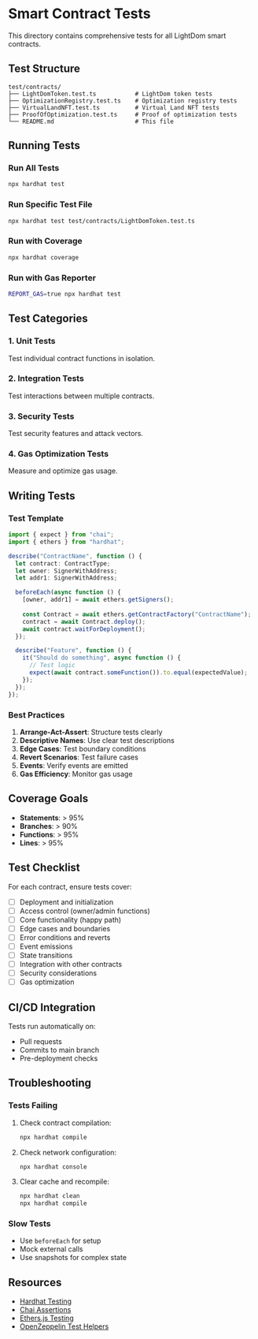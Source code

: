 # Smart Contract Tests

This directory contains comprehensive tests for all LightDom smart contracts.

## Test Structure

```
test/contracts/
├── LightDomToken.test.ts           # LightDom token tests
├── OptimizationRegistry.test.ts    # Optimization registry tests
├── VirtualLandNFT.test.ts          # Virtual Land NFT tests
├── ProofOfOptimization.test.ts     # Proof of optimization tests
└── README.md                       # This file
```

## Running Tests

### Run All Tests
```bash
npx hardhat test
```

### Run Specific Test File
```bash
npx hardhat test test/contracts/LightDomToken.test.ts
```

### Run with Coverage
```bash
npx hardhat coverage
```

### Run with Gas Reporter
```bash
REPORT_GAS=true npx hardhat test
```

## Test Categories

### 1. Unit Tests
Test individual contract functions in isolation.

### 2. Integration Tests
Test interactions between multiple contracts.

### 3. Security Tests
Test security features and attack vectors.

### 4. Gas Optimization Tests
Measure and optimize gas usage.

## Writing Tests

### Test Template

```typescript
import { expect } from "chai";
import { ethers } from "hardhat";

describe("ContractName", function () {
  let contract: ContractType;
  let owner: SignerWithAddress;
  let addr1: SignerWithAddress;

  beforeEach(async function () {
    [owner, addr1] = await ethers.getSigners();
    
    const Contract = await ethers.getContractFactory("ContractName");
    contract = await Contract.deploy();
    await contract.waitForDeployment();
  });

  describe("Feature", function () {
    it("Should do something", async function () {
      // Test logic
      expect(await contract.someFunction()).to.equal(expectedValue);
    });
  });
});
```

### Best Practices

1. **Arrange-Act-Assert**: Structure tests clearly
2. **Descriptive Names**: Use clear test descriptions
3. **Edge Cases**: Test boundary conditions
4. **Revert Scenarios**: Test failure cases
5. **Events**: Verify events are emitted
6. **Gas Efficiency**: Monitor gas usage

## Coverage Goals

- **Statements**: > 95%
- **Branches**: > 90%
- **Functions**: > 95%
- **Lines**: > 95%

## Test Checklist

For each contract, ensure tests cover:

- [ ] Deployment and initialization
- [ ] Access control (owner/admin functions)
- [ ] Core functionality (happy path)
- [ ] Edge cases and boundaries
- [ ] Error conditions and reverts
- [ ] Event emissions
- [ ] State transitions
- [ ] Integration with other contracts
- [ ] Security considerations
- [ ] Gas optimization

## CI/CD Integration

Tests run automatically on:
- Pull requests
- Commits to main branch
- Pre-deployment checks

## Troubleshooting

### Tests Failing

1. Check contract compilation:
   ```bash
   npx hardhat compile
   ```

2. Check network configuration:
   ```bash
   npx hardhat console
   ```

3. Clear cache and recompile:
   ```bash
   npx hardhat clean
   npx hardhat compile
   ```

### Slow Tests

- Use `beforeEach` for setup
- Mock external calls
- Use snapshots for complex state

## Resources

- [Hardhat Testing](https://hardhat.org/tutorial/testing-contracts)
- [Chai Assertions](https://www.chaijs.com/api/)
- [Ethers.js Testing](https://docs.ethers.org/)
- [OpenZeppelin Test Helpers](https://docs.openzeppelin.com/test-helpers/)
